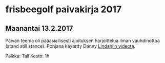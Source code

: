 # frisbeegolf paivakirja 2017

## Maanantai 13.2.2017

Päivän teema oli pääasiallisesti ajoituksen harjoittelua ilman vauhdinottoa (stand still stance). Pohjana käytetty Danny [Lindahlin videota](https://www.youtube.com/watch?v=VUcp03O7XMY "How to fix upper body timing!").

Paikka: Tali
Kesto: 1h

